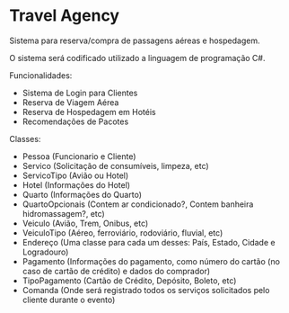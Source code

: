 # Travel Agency
  
Sistema para reserva/compra de passagens aéreas e hospedagem.

O sistema será codificado utilizado a linguagem de programação C#.

Funcionalidades:
- Sistema de Login para Clientes
- Reserva de Viagem Aérea
- Reserva de Hospedagem em Hotéis
- Recomendações de Pacotes

Classes:
- Pessoa (Funcionario e Cliente)
- Servico (Solicitação de consumíveis, limpeza, etc)
- ServicoTipo (Avião ou Hotel)
- Hotel (Informações do Hotel)
- Quarto (Informações do Quarto)
- QuartoOpcionais (Contem ar condicionado?, Contem banheira hidromassagem?, etc)
- Veiculo (Avião, Trem, Onibus, etc)
- VeiculoTipo (Aéreo, ferroviário, rodoviário, fluvial, etc)
- Endereço (Uma classe para cada um desses: País, Estado, Cidade e Logradouro)
- Pagamento (Informações do pagamento, como número do cartão (no caso de cartão de crédito) e dados do comprador)
- TipoPagamento (Cartão de Crédito, Depósito, Boleto, etc)
- Comanda (Onde será registrado todos os serviços solicitados pelo cliente durante o evento)
